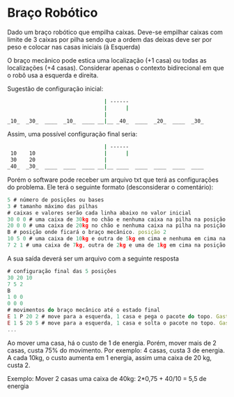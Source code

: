 # Braço Robótico

Dado um braço robótico que empilha caixas. Deve-se empilhar caixas com limite de 3 caixas por pilha sendo que a ordem das deixas deve ser por peso e colocar nas casas iniciais (à Esquerda)

O braço mecânico pode estica uma localização (+1 casa) ou todas as localizações (+4 casas). Considerar apenas o contexto bidirecional em que o robô usa a esquerda e direita.

Sugestão de configuração inicial:

```bash
                               | ------
                               |      |
                               | 
_10_  _30_  ____  _10_  ____ __|__ _40_  ____  _20_  ____  _30_ 
```

Assim, uma possível configuração final seria:

```bash
                               | ------
 10    10                      |      |
 30    20                      | 
_40_  _30_  ____  ____  ____ __|__ ____  ____  ____  ____  ____ 
```

Porém o software pode receber um arquivo txt que terá as configurações do problema. Ele terá o seguinte formato (desconsiderar o comentário):

```jsx
5 # número de posições ou bases
3 # tamanho máximo das pilhas
# caixas e valores serão cada linha abaixo no valor inicial
30 0 0 # uma caixa de 30kg no chão e nenhuma caixa na pilha na posição 0
20 0 0 # uma caixa de 20kg no chão e nenhuma caixa na pilha na posição 1
B # posição onde ficará o braço mecânico. posição 2
10 5 0 # uma caixa de 10kg e outra de 5kg em cima e nenhuma em cima na posição 3
7 2 1 # uma caixa de 7kg, outra de 2kg e uma de 1kg em cima na posição 4
```

A sua saída deverá ser um arquivo com a seguinte resposta

```jsx
# configuração final das 5 posições
30 20 10
7 5 2
B
1 0 0
0 0 0
# movimentos do braço mecânico até o estado final
E 1 P 20 2 # move para a esquerda, 1 casa e pega o pacote do topo. Gastou 2 de energia
E 1 S 20 5 # move para a esquerda, 1 casa e solta o pacote no topo. Gastou 5 de energia
...
```

Ao mover uma casa, há o custo de 1 de energia. Porém, mover mais de 2 casas, custa 75% do movimento. Por exemplo: 4 casas, custa 3 de energia. A cada 10kg, o custo aumenta em 1 energia, assim uma caixa de 20 kg, custa 2.

Exemplo: Mover 2 casas uma caixa de 40kg: 2*0,75 + 40/10 = 5,5 de energia
